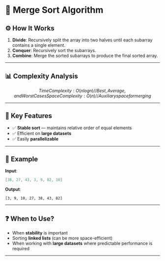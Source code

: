 # 🧩 Merge Sort Algorithm

## ⚙️ How It Works

1. **Divide**: Recursively split the array into two halves until each subarray contains a single element.
2. **Conquer**: Recursively sort the subarrays.
3. **Combine**: Merge the sorted subarrays to produce the final sorted array.

---

## 📊 Complexity Analysis

```math
Time Complexity: O(n log n)   // Best, Average, and Worst Cases
Space Complexity: O(n)        // Auxiliary space for merging
```

---

## 🌟 Key Features

* ✅ **Stable sort** — maintains relative order of equal elements
* ✅ Efficient on **large datasets**
* ✅ Easily **parallelizable**

---

## 🧪 Example

**Input**:

```cpp
[38, 27, 43, 3, 9, 82, 10]
```

**Output**:

```
[3, 9, 10, 27, 38, 43, 82]
```

---

## ❓ When to Use?

* When **stability** is important
* Sorting **linked lists** (can be more space-efficient)
* When working with **large datasets** where predictable performance is required

---
